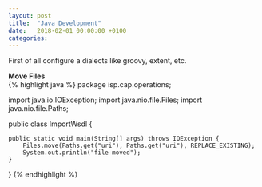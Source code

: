```yaml
---
layout: post
title:  "Java Development"
date:   2018-02-01 00:00:00 +0100
categories:
---
```

First of all configure a dialects like groovy, extent, etc.

**Move Files**  
{% highlight java %}
package isp.cap.operations;

import java.io.IOException;
import java.nio.file.Files;
import java.nio.file.Paths;

public class ImportWsdl {

	public static void main(String[] args) throws IOException {
		Files.move(Paths.get("uri"), Paths.get("uri"), REPLACE_EXISTING);
		System.out.println("file moved");
	}
}
{% endhighlight %}

